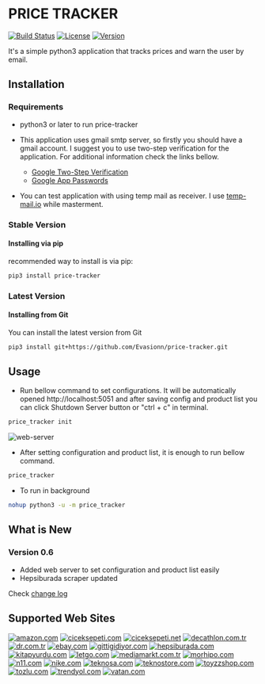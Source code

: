 # PRICE TRACKER
[![Build Status](https://img.shields.io/pypi/pyversions/price-tracker)](https://pypi.org/project/price-tracker/)
[![License](https://img.shields.io/github/license/Evasionn/price-tracker)](LICENSE)
[![Version](https://img.shields.io/pypi/v/price-tracker)](https://pypi.org/project/price-tracker/)

It's a simple python3 application that tracks prices and warn the user by email.

## Installation
### Requirements
- python3 or later to run price-tracker
- This application uses gmail smtp server, so firstly you should have a gmail account.
I suggest you to use two-step verification for the application. For additional information check the links bellow.

    - [Google Two-Step Verification](https://www.google.com/landing/2step/)
    - [Google App Passwords](https://myaccount.google.com/apppasswords)
- You can test application with using temp mail as receiver. I use [temp-mail.io](https://temp-mail.io/) while masterment.
### Stable Version
#### Installing via pip
recommended way to install is via pip:
```bash
pip3 install price-tracker
```
### Latest Version
#### Installing from Git
You can install the latest version from Git
```bash
pip3 install git+https://github.com/Evasionn/price-tracker.git
```
## Usage

- Run bellow command to set configurations. It will be automatically opened http://localhost:5051 and after saving 
config and product list you can click Shutdown Server button or "ctrl + c" in terminal.
```bash
price_tracker init
``` 

![web-server](https://raw.githubusercontent.com/evasionn/price-tracker/master/docs/web-server.png)


- After setting configuration and product list, it is enough to run bellow command.
```bash
price_tracker
```

- To run in background
```bash
nohup python3 -u -m price_tracker
```
## What is New
### Version 0.6
- Added web server to set configuration and product list easily
- Hepsiburada scraper updated

Check [change log](https://github.com/Evasionn/price-tracker/blob/master/CHANGE_LOG.md)

## Supported Web Sites
[![amazon.com](https://raw.githubusercontent.com/evasionn/price-tracker/master/docs/amazon.png)](https://www.amazon.com/)
[![ciceksepeti.com](https://raw.githubusercontent.com/evasionn/price-tracker/master/docs/ciceksepeticom.png)](https://www.ciceksepeti.com/)
[![ciceksepeti.net](https://raw.githubusercontent.com/evasionn/price-tracker/master/docs/ciceksepetinet.png)](https://www.ciceksepeti.net/)
[![decathlon.com.tr](https://raw.githubusercontent.com/evasionn/price-tracker/master/docs/decathlon.png)](https://www.decathlon.com.tr/)
[![dr.com.tr](https://raw.githubusercontent.com/evasionn/price-tracker/master/docs/dr.png)](https://www.dr.com.tr/)
[![ebay.com](https://raw.githubusercontent.com/evasionn/price-tracker/master/docs/ebay.png)](https://www.ebay.com/)
[![gittigidiyor.com](https://raw.githubusercontent.com/evasionn/price-tracker/master/docs/gittigidiyor.png)](https://www.gittigidiyor.com/)
[![hepsiburada.com](https://raw.githubusercontent.com/evasionn/price-tracker/master/docs/hepsiburada.png)](https://www.hepsiburada.com/)
[![kitapyurdu.com](https://raw.githubusercontent.com/evasionn/price-tracker/master/docs/kitapyurdu.png)](https://www.kitapyurdu.com/)
[![letgo.com](https://raw.githubusercontent.com/evasionn/price-tracker/master/docs/letgo.png)](https://www.letgo.com/)
[![mediamarkt.com.tr](https://raw.githubusercontent.com/evasionn/price-tracker/master/docs/mediamarkt.png)](https://www.mediamarkt.com.tr/)
[![morhipo.com](https://raw.githubusercontent.com/evasionn/price-tracker/master/docs/morhipo.png)](https://www.morhipo.com/)
[![n11.com](https://raw.githubusercontent.com/evasionn/price-tracker/master/docs/n11.png)](https://urun.n11.com/)
[![nike.com](https://raw.githubusercontent.com/evasionn/price-tracker/master/docs/nike.png)](https://www.nike.com/)
[![teknosa.com](https://raw.githubusercontent.com/evasionn/price-tracker/master/docs/teknosa.png)](https://www.teknosa.com/)
[![teknostore.com](https://raw.githubusercontent.com/evasionn/price-tracker/master/docs/teknostore.png)](https://www.teknostore.com/)
[![toyzzshop.com](https://raw.githubusercontent.com/evasionn/price-tracker/master/docs/toyzzshop.png)](https://www.toyzzshop.com/)
[![tozlu.com](https://raw.githubusercontent.com/evasionn/price-tracker/master/docs/tozlu.png)](https://www.tozlu.com/)
[![trendyol.com](https://raw.githubusercontent.com/evasionn/price-tracker/master/docs/trendyol.png)](https://www.trendyol.com/)
[![vatan.com](https://raw.githubusercontent.com/evasionn/price-tracker/master/docs/vatan.png)](https://www.vatanbilgisayar.com/)


